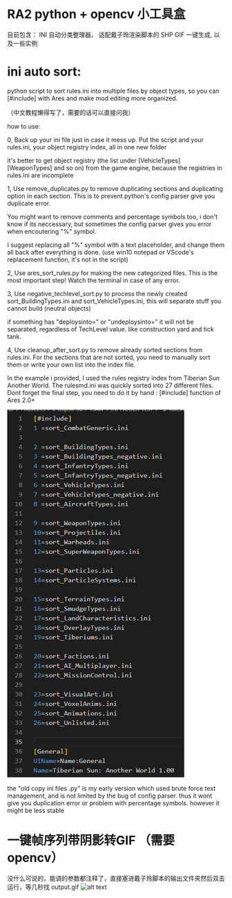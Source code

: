 # RA2 python + opencv 小工具盒

目前包含： INI 自动分类整理器， 适配戴子玲渲染脚本的 SHP GIF 一键生成, 以及一些实例

# ini auto sort:
python script to sort rules.ini into multiple files by object types, so you can [#include] with Ares and make mod editing more organized.

（中文教程懒得写了，需要的话可以直接问我）

how to use:

0, Back up your ini file just in case it mess up. Put the script and your rules.ini, your object registry index, all in one new folder

it's better to get object registry (the list under [VehicleTypes] [WeaponTypes] and so on) from the game engine, because the registries in rules.ini are incomplete

1, Use remove_duplicates.py to remove duplicating sections and duplicating option in each section. This is to prevent python's config parser give you duplicate error. 

You might want to remove comments and percentage symbols too, i don't know if its neccessary, but sometimes the config parser gives you error when encoutering "%" symbol.

I suggest replacing all "%" symbol with a text placeholder, and change them all back after everything is done. (use win10 notepad or VScode's replacement function, it's not in the script)

2, Use ares_sort_rules.py for making the new categorized files. This is the most important step! Watch the terminal in case of any error.

3, Use negative_techlevel_sort.py to process the newly created sort_BuildingTypes.ini and sort_VehicleTypes.ini, this will separate stuff you cannot build (neutral objects) 

if something has "deploysinto=" or "undeploysinto=" it will not be separated, regardless of TechLevel value. like construction yard and tick tank.

4, Use cleanup_after_sort.py to remove already sorted sections from rules.ini. For the sections that are not sorted, you need to manually sort them or write your own list into the index file.

In the example i provided, I used the rules registry index from Tiberian Sun Another World. 
The rulesmd.ini was quickly sorted into 27 different files. 
Dont forget the final step, you need to do it by hand : [#include]  function of Ares 2.0+

![alt text](https://github.com/NordlichtS/RA2-ini-organizer/blob/main/EXAMPLES/ARES%20RULES%20INCLUDE.png)

the "old copy ini files .py" is my early version which used brute force text management, and is not limited by the bug of config parser. thus it wont give you duplication error or problem with percentage symbols. however it might be less stable

# 一键帧序列带阴影转GIF （需要 opencv）
没什么可说的，能调的参数都注释了，直接塞进戴子玲脚本的输出文件夹然后双击运行，等几秒找 output.gif
![alt text](https://github.com/NordlichtS/RA2-py-cv-toybox/blob/main/EXAMPLES/GDI%20alchemy%20table.gif)


